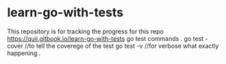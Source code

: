 # learn-go-with-tests
This repository is for tracking the progress for this repo https://quii.gitbook.io/learn-go-with-tests
go test commands .
go test -cover //to tell the coverege of the test
go test -v //for verbose what exactly happening .
